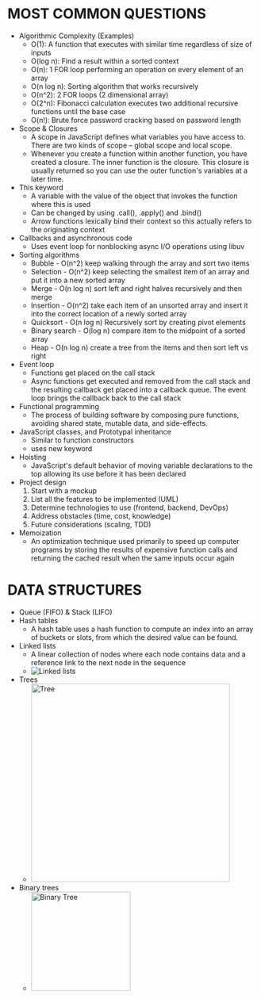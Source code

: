 # MOST COMMON QUESTIONS
* Algorithmic Complexity (Examples)
  * O(1): A function that executes with similar time regardless of size of inputs
  * O(log n): Find a result within a sorted context
  * O(n): 1 FOR loop performing an operation on every element of an array
  * O(n log n): Sorting algorithm that works recursively
  * O(n^2): 2 FOR loops (2 dimensional array)
  * O(2^n): Fibonacci calculation executes two additional recursive functions until the base case
  * O(n!): Brute force password cracking based on password length
* Scope & Closures
  * A scope in JavaScript defines what variables you have access to. There are two kinds of scope – global scope and local scope.
  * Whenever you create a function within another function, you have created a closure. The inner function is the closure. This closure is usually returned so you can use the outer function's variables at a later time.
* This keyword
  * A variable with the value of the object that invokes the function where this is used
  * Can be changed by using .call(), .apply() and .bind()
  * Arrow functions lexically bind their context so this actually refers to the originating context
* Callbacks and asynchronous code
  * Uses event loop for nonblocking async I/O operations using libuv
* Sorting algorithms
  * Bubble - O(n^2) keep walking through the array and sort two items
  * Selection - O(n^2) keep selecting the smallest item of an array and put it into a new sorted array
  * Merge - O(n log n) sort left and right halves recursively and then merge
  * Insertion - O(n^2) take each item of an unsorted array and insert it into the correct location of a newly sorted array
  * Quicksort - O(n log n) Recursively sort by creating pivot elements
  * Binary search - O(log n) compare item to the midpoint of a sorted array
  * Heap - O(n log n) create a tree from the items and then sort left vs right
* Event loop
  * Functions get placed on the call stack
  * Async functions get executed and removed from the call stack and the resulting callback get placed into a callback queue. The event loop brings the callback back to the call stack
* Functional programming
  * The process of building software by composing pure functions, avoiding shared state, mutable data, and side-effects.
* JavaScript classes, and Prototypal inheritance
  * Similar to function constructors
  * uses new keyword
* Hoisting
  * JavaScript's default behavior of moving variable declarations to the top allowing its use before it has been declared
* Project design
  1. Start with a mockup
  2. List all the features to be implemented (UML)
  3. Determine technologies to use (frontend, backend, DevOps)
  4. Address obstacles (time, cost, knowledge)
  5. Future considerations (scaling, TDD)
* Memoization
  * An optimization technique used primarily to speed up computer programs by storing the results of expensive function calls and returning the cached result when the same inputs occur again

# DATA STRUCTURES
* Queue (FIFO) & Stack (LIFO)
* Hash tables
  * A hash table uses a hash function to compute an index into an array of buckets or slots, from which the desired value can be found.
* Linked lists
  * A linear collection of nodes where each node contains data and a reference link to the next node in the sequence
  * ![Linked lists](https://upload.wikimedia.org/wikipedia/commons/thumb/6/6d/Singly-linked-list.svg/408px-Singly-linked-list.svg.png)
* Trees
  * <img src="https://www.w3schools.com/js/pic_htmltree.gif" alt="Tree" width="400"/>
* Binary trees
  * <img src="https://upload.wikimedia.org/wikipedia/commons/thumb/d/da/Binary_search_tree.svg/300px-Binary_search_tree.svg.png" alt="Binary Tree" width="200"/>
